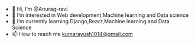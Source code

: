 - 👋 Hi, I’m @Anurag-ravi
- 👀 I’m interested in Web development,Machine learning and Data science
- 🌱 I’m currently learning Django,React,Machine learning and Data Science
- 📫 How to reach me kumarayush1014@gmail.com

<!---
Anurag-ravi/Anurag-ravi is a ✨ special ✨ repository because its `README.md` (this file) appears on your GitHub profile.
You can click the Preview link to take a look at your changes.
--->
